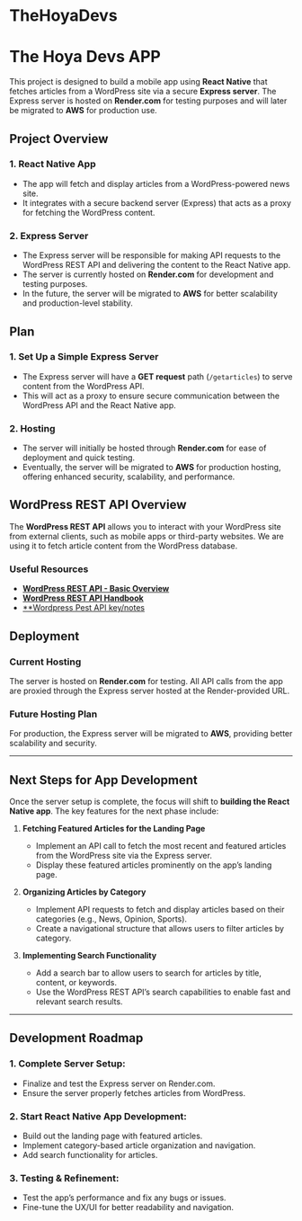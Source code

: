 # TheHoyaDevs
# The Hoya Devs APP

This project is designed to build a mobile app using **React Native** that fetches articles from a WordPress site via a secure **Express server**. The Express server is hosted on **Render.com** for testing purposes and will later be migrated to **AWS** for production use.

## Project Overview

### 1. React Native App
- The app will fetch and display articles from a WordPress-powered news site.
- It integrates with a secure backend server (Express) that acts as a proxy for fetching the WordPress content.

### 2. Express Server
- The Express server will be responsible for making API requests to the WordPress REST API and delivering the content to the React Native app.
- The server is currently hosted on **Render.com** for development and testing purposes.
- In the future, the server will be migrated to **AWS** for better scalability and production-level stability.

## Plan

### 1. Set Up a Simple Express Server
- The Express server will have a **GET request** path (`/getarticles`) to serve content from the WordPress API.
- This will act as a proxy to ensure secure communication between the WordPress API and the React Native app.

### 2. Hosting
- The server will initially be hosted through **Render.com** for ease of deployment and quick testing.
- Eventually, the server will be migrated to **AWS** for production hosting, offering enhanced security, scalability, and performance.

## WordPress REST API Overview

The **WordPress REST API** allows you to interact with your WordPress site from external clients, such as mobile apps or third-party websites. We are using it to fetch article content from the WordPress database.

### Useful Resources
- [**WordPress REST API - Basic Overview**](https://jetpack.com/blog/wordpress-rest-api/)
- [**WordPress REST API Handbook**](https://developer.wordpress.org/rest-api/)
- [**Wordpress Pest API key/notes](https://docs.google.com/document/d/1kN-1DNFeeYH2-D8vLbQRtNSeF4xOQ4TTOjPAF5UeQtY/edit?pli=1)

## Deployment

### Current Hosting
The server is hosted on **Render.com** for testing. All API calls from the app are proxied through the Express server hosted at the Render-provided URL.

### Future Hosting Plan
For production, the Express server will be migrated to **AWS**, providing better scalability and security.

---

## Next Steps for App Development

Once the server setup is complete, the focus will shift to **building the React Native app**. The key features for the next phase include:

1. **Fetching Featured Articles for the Landing Page**
   - Implement an API call to fetch the most recent and featured articles from the WordPress site via the Express server.
   - Display these featured articles prominently on the app’s landing page.

2. **Organizing Articles by Category**
   - Implement API requests to fetch and display articles based on their categories (e.g., News, Opinion, Sports).
   - Create a navigational structure that allows users to filter articles by category.

3. **Implementing Search Functionality**
   - Add a search bar to allow users to search for articles by title, content, or keywords.
   - Use the WordPress REST API’s search capabilities to enable fast and relevant search results.

---

## Development Roadmap

### 1. Complete Server Setup:
- Finalize and test the Express server on Render.com.
- Ensure the server properly fetches articles from WordPress.

### 2. Start React Native App Development:
- Build out the landing page with featured articles.
- Implement category-based article organization and navigation.
- Add search functionality for articles.

### 3. Testing & Refinement:
- Test the app’s performance and fix any bugs or issues.
- Fine-tune the UX/UI for better readability and navigation.
